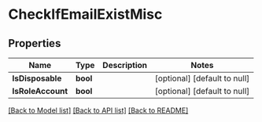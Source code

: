 # CheckIfEmailExistMisc

## Properties
Name | Type | Description | Notes
------------ | ------------- | ------------- | -------------
**IsDisposable** | **bool** |  | [optional] [default to null]
**IsRoleAccount** | **bool** |  | [optional] [default to null]

[[Back to Model list]](../README.md#documentation-for-models) [[Back to API list]](../README.md#documentation-for-api-endpoints) [[Back to README]](../README.md)

